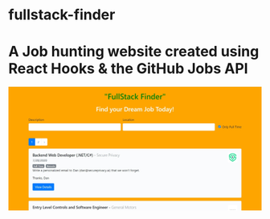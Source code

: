 # fullstack-finder
<h1>A Job hunting website created using React Hooks &amp; the GitHub Jobs API</h1>

<img src='fullstackfinder.jpg' height=auto width=auto />
